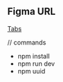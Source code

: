 ## Figma URL

[Tabs](https://www.figma.com/file/FJC19b9eUWS62HKR8L9Dmn/Tabs?node-id=0%3A1&t=8Rio02EFK1r9ItDW-1)

// commands
- npm install
- npm run dev
- npm uuid